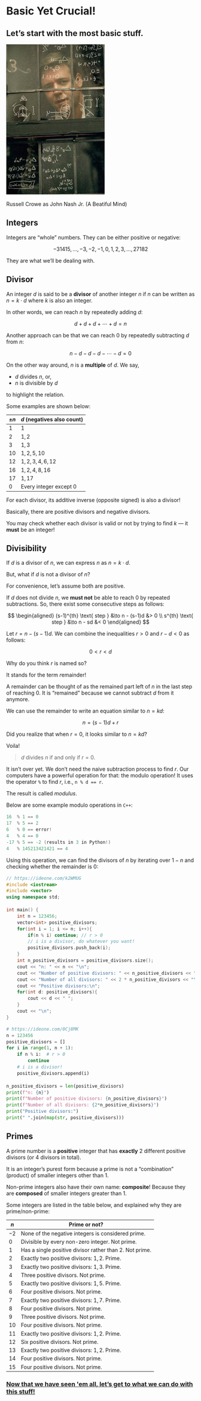 # Basic Yet Crucial!

## Let’s start with the most basic stuff.

![Russell Crowe as John Nash Jr. (A Beatiful Mind)](Basic%20Yet%20Crucial!%20ce0dbfbafe3b4a9a9ebf8d5dfb913ec0/Untitled.png)

Russell Crowe as John Nash Jr. (A Beatiful Mind)

## Integers

Integers are “whole” numbers. They can be either positive or negative:

$$
-31415, \dots, -3, -2, -1, 0, 1, 2, 3, \dots, 27182
$$

They are what we’ll be dealing with.

## Divisor

An integer $d$ is said to be a **divisor** of another integer $n$ if $n$ can be written as $n = k \cdot d$ where $k$ is also an integer.

In other words, we can reach $n$ by repeatedly adding $d$:

$$
d + d + d + \cdots + d = n
$$

Another approach can be that we can reach $0$ by repeatedly subtracting $d$ from $n$:

$$
n - d - d - d - \cdots - d = 0
$$

On the other way around, $n$ is a **multiple** of $d$. We say,

- $d$ divides $n$, or,
- $n$ is divisible by $d$

to highlight the relation.

Some examples are shown below:

| $\pm n$ | $d$ (negatives also count) |
| --- | --- |
| $1$ | $1$ |
| $2$ | $1, 2$ |
| $3$ | $1, 3$ |
| $10$ | $1, 2, 5, 10$ |
| $12$ | $1, 2, 3, 4, 6, 12$ |
| $16$ | $1, 2, 4, 8, 16$ |
| $17$ | $1, 17$ |
| $0$ | Every integer except $0$ |

For each divisor, its additive inverse (opposite signed) is also a divisor!

Basically, there are positive divisors and negative divisors.

You may check whether each divisor is valid or not by trying to find $k$ — it **must** be an integer!

## Divisibility

If $d$ is a divisor of $n$, we can express $n$ as $n = k \cdot d$.

But, what if $d$ is not a divisor of $n$?

For convenience, let’s assume both are positive.

If $d$ does not divide $n$, we **must not** be able to reach $0$ by repeated subtractions. So, there exist some consecutive steps as follows:

$$
\begin{aligned}
(s-1)^{th} \text{ step } &\to n - (s-1)d &> 0 \\
s^{th} \text{ step } &\to n - sd &< 0
\end{aligned}
$$

Let $r = n - (s-1)d$. We can combine the inequalities $r > 0$ and $r - d < 0$ as follows:

$$
0 < r < d
$$

Why do you think $r$ is named so?

It stands for the term $r$emainder!

A remainder can be thought of as the remained part left of $n$ in the last step of reaching $0$. It is “remained” because we cannot subtract $d$ from it anymore.

We can use the remainder to write an equation similar to $n = kd$:

$$
n = (s-1)d + r
$$

Did you realize that when $r = 0$, it looks similar to $n = kd$?

Voila!

> $d$ divides $n$ if and only if $r = 0$.
> 

It isn’t over yet. We don’t need the naive subtraction process to find $r$. Our computers have a powerful operation for that: the modulo operation! It uses the operator `%` to find $r$, i.e., `n % d == r`. 

The result is called *modulus*.

Below are some example modulo operations in `C++`:

```cpp
16  % 1 == 0
17  % 5 == 2
6   % 0 == error!
4   % 4 == 0
-17 % 5 == -2 (results in 3 in Python!)
4   % 145213421421 == 4
```

Using this operation, we can find the divisors of $n$ by iterating over $1 - n$ and checking whether the remainder is $0$:

```cpp
// https://ideone.com/k2WMUG
#include <iostream>
#include <vector>
using namespace std;
 
int main() {
	int n = 123456;
	vector<int> positive_divisors;
	for(int i = 1; i <= n; i++){
		if(n % i) continue; // r > 0
		// i is a divisor, do whatever you want!
		positive_divisors.push_back(i);
	}
	int n_positive_divisors = positive_divisors.size();
	cout << "n: " << n << "\n";
	cout << "Number of positive divisors: " << n_positive_divisors << "\n";
	cout << "Number of all divisors: " << 2 * n_positive_divisors << "\n";
	cout << "Positive divisors:\n";
	for(int d: positive_divisors){
		cout << d << " ";
	}
	cout << "\n";
}
```

```python
# https://ideone.com/0Cj8MK
n = 123456
positive_divisors = []
for i in range(1, n + 1):
    if n % i:  # r > 0
        continue
    # i is a divisor!
    positive_divisors.append(i)

n_positive_divisors = len(positive_divisors)
print(f"n: {n}")
print(f"Number of positive divisors: {n_positive_divisors}")
print(f"Number of all divisors: {2*n_positive_divisors}")
print("Positive divisors:")
print(" ".join(map(str, positive_divisors)))
```

## Primes

A prime number is a **positive** integer that has **exactly** $2$ different positive divisors (or $4$ divisors in total).

It is an integer’s purest form because a prime is not a “combination” (product) of smaller integers other than $1$.

Non-prime integers also have their own name: **composite**! Because they are **composed** of smaller integers greater than $1$.

Some integers are listed in the table below, and explained why they are prime/non-prime:

| $n$ | Prime or not? |
| --- | --- |
| $-2$ | None of the negative integers is considered prime. |
| $0$ | Divisible by every non-zero integer. Not prime. |
| $1$ | Has a single positive divisor rather than $2$. Not prime. |
| $2$ | Exactly two positive divisors: $1, 2$. Prime. |
| $3$ | Exactly two positive divisors: $1, 3$. Prime. |
| $4$ | Three positive divisors. Not prime. |
| $5$ | Exactly two positive divisors: $1, 5$. Prime. |
| $6$ | Four positive divisors. Not prime. |
| $7$ | Exactly two positive divisors: $1, 7$. Prime. |
| $8$ | Four positive divisors. Not prime. |
| $9$ | Three positive divisors. Not prime. |
| $10$ | Four positive divisors. Not prime. |
| $11$ | Exactly two positive divisors: $1, 2$. Prime. |
| $12$ | Six positive divisors. Not prime. |
| $13$ | Exactly two positive divisors: $1, 2$. Prime. |
| $14$ | Four positive divisors. Not prime. |
| $15$ | Four positive divisors. Not prime. |

### [Now that we have seen 'em all, let’s get to what we can do with this stuff!](Dive%20Deeper!%201341822373844f578ef5cec8ea189b00.md)